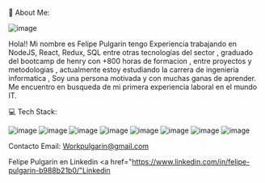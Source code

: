 💫 About Me:

![image](https://user-images.githubusercontent.com/97567651/187829202-828ebdce-fe54-4a0e-9850-0de7e3e0c7a1.png)

Hola!! Mi nombre es Felipe Pulgarin tengo Experiencia trabajando en NodeJS, React, Redux, SQL entre otras tecnologías del sector , graduado del bootcamp de henry con +800 horas de formacion , entre proyectos y metodologias , actualmente estoy estudiando la carrera de ingenieria informatica ,
Soy una persona motivada y con muchas ganas de aprender.
Me encuentro en busqueda de mi primera experiencia laboral en el mundo IT.





💻 Tech Stack:

![image](https://user-images.githubusercontent.com/97567651/187829352-2e0b9cc5-a6a4-4989-be26-a36e08a3d367.png)
![image](https://user-images.githubusercontent.com/97567651/187829361-22119d2c-6894-428a-84c1-05b9e9a253e9.png)
![image](https://user-images.githubusercontent.com/97567651/187829369-793e2514-84df-47d8-bc72-e77d53cdb7f7.png)
![image](https://user-images.githubusercontent.com/97567651/187829374-7ff0f762-6adc-4a9b-9e58-df334b80d686.png)
![image](https://user-images.githubusercontent.com/97567651/187829384-ca1307f0-2e5e-4397-810a-2fe16947552d.png)
![image](https://user-images.githubusercontent.com/97567651/187829391-15d766f8-8775-46df-b978-1df5bc03f46a.png)
![image](https://user-images.githubusercontent.com/97567651/187829446-28c0681b-908b-4f85-8d78-a61c8d44ed36.png)
![image](https://user-images.githubusercontent.com/97567651/187829455-820fdc1a-23b3-420d-82a7-cab3a888b7bb.png)


Contacto
Email: Workpulgarin@gmail.com


Felipe Pulgarin en Linkedin
<a href="https://www.linkedin.com/in/felipe-pulgarin-b988b21b0/"Linkedin</a>
